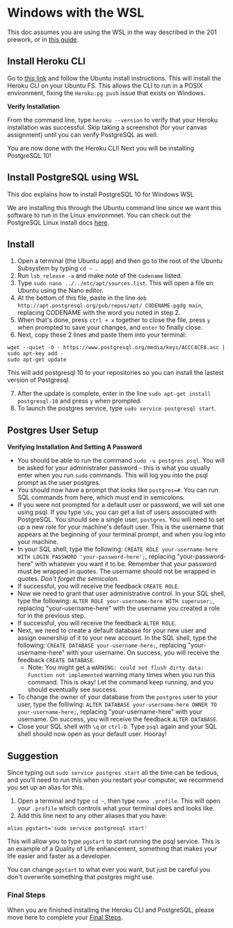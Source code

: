 # Windows with the WSL

This doc assumes you are using the WSL in the way described in the 201 prework, or in [this guide](https://github.com/michaeltreat/Windows-Subsystem-For-Linux-Setup).


## Install Heroku CLI

Go to [this link](https://devcenter.heroku.com/articles/heroku-cli) and follow the Ubuntu install instructions. This will install the Heroku CLI on your Ubuntu FS. This allows the CLI to run in a POSIX environment, fixing the `Heroku:pg push` issue that exists on Windows.

**Verify Installation**

From the command line, type `heroku --version` to verify that your Heroku installation was successful. Skip taking a screenshot (for your canvas assignment) until you can verify PostgreSQL as well. 

You are now done with the Heroku CLI! Next you will be installing PostgreSQL 10!

## Install PostgreSQL using WSL

This doc explains how to install PostgreSQL 10 for Windows WSL

We are installing this through the Ubuntu command line since we want this software to run in the Linux environmnet. You can check out the PostgreSQL Linux install docs [here](https://www.postgresql.org/download/linux/ubuntu/).

## Install
1. Open a terminal (the Ubuntu app) and then go to the root of the Ubuntu Subsystem by typing `cd ~ `.
2. Run `lsb_release -a` and make note of the `Codename` listed.
3. Type `sudo nano ../../etc/apt/sources.list`. This will open a file on Ubuntu using the Nano editor.
4. At the bottom of this file, paste in the line `deb http://apt.postgresql.org/pub/repos/apt/ CODENAME-pgdg main`, replacing CODENAME with the word you noted in step 2.
5. When that's done, press `ctrl + x` together to close the file, press `y` when prompted to save your changes, and `enter` to finally close.
6. Next, copy these 2 lines and paste them into your terminal:
  ```
  wget --quiet -O - https://www.postgresql.org/media/keys/ACCC4CF8.asc | sudo apt-key add -
  sudo apt-get update
  ```
  This will add postgresql 10 to your repositories so you can install the lastest version of Postgresql.

7. After the update is complete, enter in the line `sudo apt-get install postgresql-10` and press `y` when prompted.
8. To launch the postgres service, type `sudo service postgresql start`.

## Postgres User Setup

**Verifying Installation And Setting A Password**
- You should be able to run the command `sudo -u postgres psql`. You will be asked for your administrator password - this is what you usually enter when you run `sudo` commands. This will log you into the psql prompt as the user postgres.
- You should now have a prompt that looks like `postgres=#`. You can run SQL commands from here, which must end in semicolons.
- If you were not prompted for a default user or password, we will set one using psql. If you type `\du`, you can get a list of users associated with PostgreSQL. You should see a single user, `postgres`. You will need to set up a new role for your machine's default user. This is the username that appears at the beginning of your terminal prompt, and when you log into your machine.
- In your SQL shell, type the following: `CREATE ROLE your-username-here WITH LOGIN PASSWORD 'your-password-here';`, replacing "your-password-here" with whatever you want it to be. Remember that your password must be wrapped in quotes. The username should not be wrapped in quotes. *Don't forget the semicolon*.
- If successful, you will receive the feedback `CREATE ROLE`.
- Now we need to grant that user administrative control. In your SQL shell, type the following: `ALTER ROLE your-username-here WITH superuser;`, replacing "your-username-here" with the username you created a role for in the previous step.
- If successful, you will receive the feedback `ALTER ROLE`.
- Next, we need to create a default database for your new user and assign ownership of it to your new account. In the SQL shell, type the following: `CREATE DATABASE your-username-here;`, replacing "your-username-here" with your username. On success, you will receive the feedback `CREATE DATABASE`.
  - Note: You might get a `WARNING: could not flush dirty data: Function not implemented` warning many times when you run this command. This is okay! Let the command keep running, and you should eventually see success.
- To change the owner of your database from the `postgres` user to your user, type the folliwing: `ALTER DATABASE your-username-here OWNER TO your-username-here;`, replacing "your-username-here" with your username. On success, you will receive the feedback `ALTER DATABASE`.
- Close your SQL shell with `\q` or `ctrl-D`. Type `psql` again and your SQL shell should now open as your default user. Hooray!

## Suggestion

Since typing out `sudo service postgres start` all the time can be tedious, and you'll need to run this when you restart your computer, we recommend you set up an alias for this. 

1. Open a terminal and type `cd ~`, then type `nano .profile`. This will open your `.profile` which controls what your terminal does and looks like.
1. Add this line next to any other aliases that you have:
```
alias pgstart='sudo service postgresql start'
```
This will allow you to type `pgstart` to start running the psql service. This is an example of a Quality of Life enhancement, something that makes your life easier and faster as a developer. 

You can change `pgstart` to what ever you want, but just be careful you don't overwrite something that postgres might use.

### <a id="final-steps">Final Steps</a>

When you are finished installing the Heroku CLI and PostgreSQL, please move here to complete your [Final Steps](../final_steps.md).
